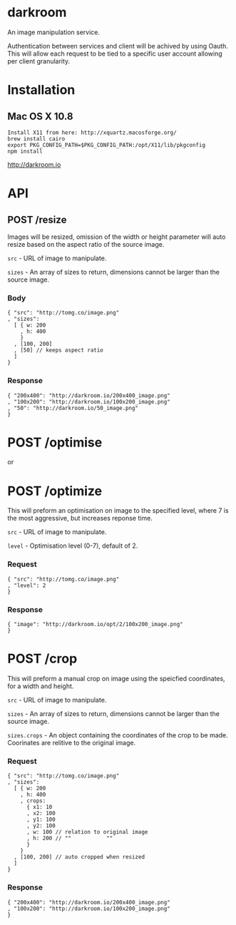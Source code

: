 darkroom
========

An image manipulation service.


Authentication between services and client will be achived by using Oauth. This will allow each request to be tied to a specific user account allowing per client granularity.

# Installation
## Mac OS X 10.8
    Install X11 from here: http://xquartz.macosforge.org/
    brew install cairo
    export PKG_CONFIG_PATH=$PKG_CONFIG_PATH:/opt/X11/lib/pkgconfig
    npm install

http://darkroom.io

# API

## POST /resize

Images will be resized, omission of the width or height parameter will auto resize based on the aspect ratio of the source image.

`src` - URL of image to manipulate.

`sizes` - An array of sizes to return, dimensions cannot be larger than the source image.

### Body

    { "src": "http://tomg.co/image.png"
    , "sizes":
      [ { w: 200
        , h: 400
        }
      , [100, 200]
      , [50] // keeps aspect ratio
      ]
    }

### Response

    { "200x400": "http://darkroom.io/200x400_image.png"
    , "100x200": "http://darkroom.io/100x200_image.png"
    , "50": "http://darkroom.io/50_image.png"
    }

# POST /optimise
or
# POST /optimize

This will preform an optimisation on image to the specified level, where 7 is the most aggressive, but increases reponse time.

`src` - URL of image to manipulate.

`level` - Optimisation level (0-7), default of 2.

### Request

    { "src": "http://tomg.co/image.png"
    , "level": 2
    }

### Response

    { "image": "http://darkroom.io/opt/2/100x200_image.png"
    }

# POST /crop

This will preform a manual crop on image using the speicfied coordinates, for a width and height.

`src` - URL of image to manipulate.

`sizes` - An array of sizes to return, dimensions cannot be larger than the source image.

`sizes.crops` - An object containing the coordinates of the crop to be made. Coorinates are relitive to the original image.

### Request

    { "src": "http://tomg.co/image.png"
    , "sizes":
      [ { w: 200
        , h: 400
        , crops:
          { x1: 10
          , x2: 100
          , y1: 100
          , y2: 100
          , w: 100 // relation to original image
          , h: 200 // ""           ""
          }
        }
      , [100, 200] // auto cropped when resized
      ]
    }

### Response

    { "200x400": "http://darkroom.io/200x400_image.png"
    , "100x200": "http://darkroom.io/100x200_image.png"
    }

